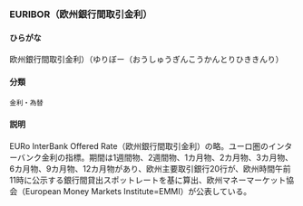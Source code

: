 <div style="display:none;">

## [あ行](securities-terms?id=あ行)
## [か行](securities-terms?id=か行)
## [さ行](securities-terms?id=さ行)
## [た行](securities-terms?id=た行)
## [な行](securities-terms?id=な行)
## [は行](securities-terms?id=は行)
## [ま行](securities-terms?id=ま行)
## [や行](securities-terms?id=や行)
## [ら行](securities-terms?id=ら行)
## [わ行](securities-terms?id=わ行)
## [英数字・記号](securities-terms?id=英数字・記号)

</div>

### EURIBOR（欧州銀行間取引金利）

#### ひらがな

欧州銀行間取引金利）（ゆりぼー（おうしゅうぎんこうかんとりひききんり）

#### 分類

`金利・為替`

#### 説明

EURo InterBank Offered Rate（欧州銀行間取引金利）の略。ユーロ圏のインターバンク金利の指標。期間は1週間物、2週間物、1カ月物、2カ月物、3カ月物、6カ月物、9カ月物、12カ月物があり、欧州主要取引銀行20行が、欧州時間午前11時に公示する銀行間貸出スポットレートを基に算出、欧州マネーマーケット協会（European Money Markets Institute=EMMI）が公表している。

